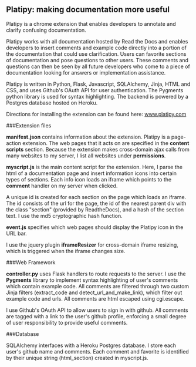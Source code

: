 Platipy: making documentation more useful
-----------------------------------------

Platipy is a chrome extension that enables developers to annotate and clarify confusing documentation.

Platipy works with all documentation hosted by Read the Docs and enables developers to insert comments and example code directly into a portion of the documentation that could use clarification.  Users can favorite sections of documentation and pose questions to other users. These comments and questions can then be seen by all future developers who come to a piece of documentation looking for answers or implementation assistance.

Platipy is written in Python, Flask, Javascript, SQLAlchemy, Jinja, HTML and CSS, and uses Github's OAuth API for user authentication. The Pygments python library is used for syntax highlighting. The backend is powered by a Postgres database hosted on Heroku.

Directions for installing the extension can be found here: www.platipy.com

###Extension files

**manifest.json** contains information about the extension.  Platipy is a page-action extension.  The web pages that it acts on are specified in the **content scripts** section.  Because the extension makes cross-domain ajax calls from many websites to my server, I list all websites under **permissions**.

**myscript.js** is the main content script for the extension.  Here, I parse the html of a documentation page and insert information icons into certain types of sections.  Each info icon loads an iframe which points to the **comment** handler on my server when clicked.

A unique id is created for each section on the page which loads an iframe.  The id consists of the url for the page, the id of the nearest parent div with the class "section" (provided by ReadtheDocs), and a hash of the section text.  I use the md5 cryptographic hash function.

**event.js** specifies which web pages should display the Platipy icon in the URL bar.

I use the jquery plugin **iframeResizer** for cross-domain iframe resizing, which is triggered when the iframe changes size.

###Web Framework

**controller.py** uses Flask handlers to route requests to the server.  I use the **Pygments** library to implement syntax highlighting of user's comments which contain example code.  All comments are filtered through two custom Jinja filters (extract_code and detect_url_and_make_link), which filter out example code and urls.  All comments are html escaped using cgi.escape.

I use Github's OAuth API to allow users to sign in with github.  All comments are tagged with a link to the user's github profile, enforcing a small degree of user responsibility to provide useful comments.

###Database

SQLAlchemy interfaces with a Heroku Postgres database.  I store each user's github name and comments.  Each comment and favorite is identified by their unique string (html_section) created in myscript.js.










